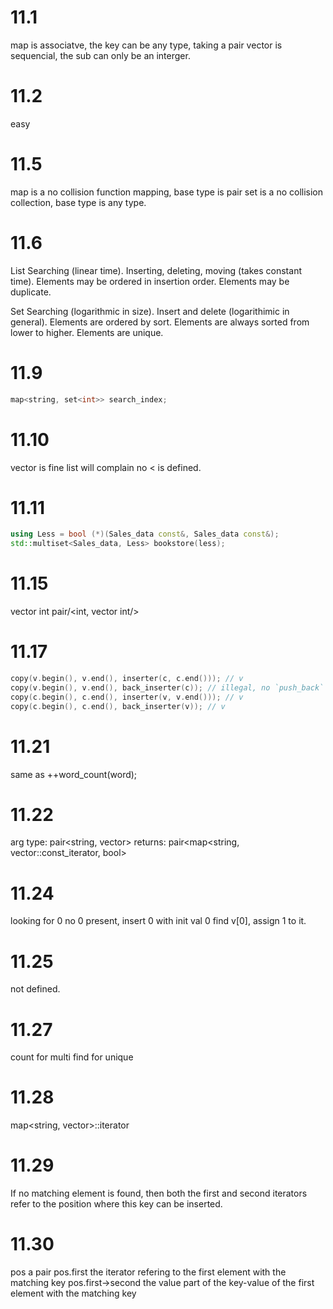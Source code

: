 # 11.1

map is associatve, the key can be any type, taking a pair
vector is sequencial, the sub can only be an interger.

# 11.2

easy

# 11.5

map is a no collision function mapping, base type is pair
set is a no collision collection, base type is any type.

# 11.6

List
Searching (linear time).
Inserting, deleting, moving (takes constant time).
Elements may be ordered in insertion order.
Elements may be duplicate.

Set
Searching (logarithmic in size).
Insert and delete (logarithimic in general).
Elements are ordered by sort.
Elements are always sorted from lower to higher.
Elements are unique.

# 11.9

```cpp
map<string, set<int>> search_index;
```

# 11.10

vector is fine
list will complain no < is defined.

# 11.11

```cpp
using Less = bool (*)(Sales_data const&, Sales_data const&);
std::multiset<Sales_data, Less> bookstore(less);
```

# 11.15

vector<int>
int
pair/<int, vector int/>

# 11.17

```cpp
copy(v.begin(), v.end(), inserter(c, c.end())); // v
copy(v.begin(), v.end(), back_inserter(c)); // illegal, no `push_back` in `set`.
copy(c.begin(), c.end(), inserter(v, v.end())); // v
copy(c.begin(), c.end(), back_inserter(v)); // v
```

# 11.21

same as ++word_count(word);

# 11.22

arg type: pair<string, vector<int>>
returns: pair<map<string, vector<int>::const_iterator, bool>

# 11.24

looking for 0
no 0 present, insert 0 with init val 0
find v[0], assign 1 to it.

# 11.25

not defined.

# 11.27

count for multi
find for unique

# 11.28

map<string, vector<int>>::iterator

# 11.29

If no matching element is found, then both the first and second iterators refer to the position where this key can be inserted.

# 11.30

pos a pair
pos.first the iterator refering to the first element with the matching key
pos.first->second the value part of the key-value of the first element with the matching key
